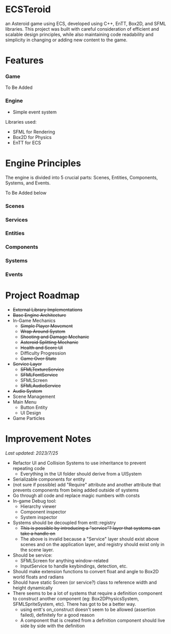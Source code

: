 # ECSTeroid
an Asteroid game using ECS, developed using C++, EnTT, Box2D, and SFML libraries. This project was built with careful consideration of efficient and scalable design principles, while also maintaining code readability and simplicity in changing or adding new content to the game.

# Features
### Game
To Be Added

### Engine
- Simple event system

Libraries used:
- SFML for Rendering
- Box2D for Physics
- EnTT for ECS

# Engine Principles
The engine is divided into 5 crucial parts: Scenes, Entities, Components, Systems, and Events.

To Be Added below
### Scenes
### Services
### Entities
### Components
### Systems
### Events

# Project Roadmap
- ~~External Library Implementations~~
- ~~Base Engine Architecture~~
- In-Game Mechanics
  - ~~Simple Player Movement~~
  - ~~Wrap Around System~~
  - ~~Shooting and Damage Mechanic~~
  - ~~Asteroid Splitting Mechanic~~
  - ~~Health and Score UI~~
  - Difficulty Progression
  - ~~Game Over State~~
- ~~Service Layer~~
  - ~~SFMLTextureService~~
  - ~~SFMLFontService~~
  - SFMLScreen
  - ~~SFMLAudioService~~
- ~~Audio System~~
- Scene Management
- Main Menu
  - Button Entity
  - UI Design
- Game Particles

# Improvement Notes
_Last updated: 2023/7/25_
- Refactor UI and Collision Systems to use inheritance to prevent repeating code
  - Everything in the UI folder should derive from a UISystem
- Serializable components for entity
- (not sure if possible) add "Require" attribute and another attribute that prevents components from being added outside of systems
- Go through all code and replace magic numbers with consts
- In-game Debug tool:
  - Hierarchy viewer
  - Component inspector
  - System inspector
- Systems should be decoupled from entt::registry
  - ~~This is possible by introducing a "service"? layer that systems can take a handle on~~ 
  - The above is invalid because a "Service" layer should exist above scenes and on the application layer, and registry should exist only in the scene layer.
- Should be service:
  - SFMLScreen for anything window-related
  - InputService to handle keybindings, detection, etc.
- Should make extension functions to convert float and angle to Box2D world floats and radians
- Should have static Screen (or service?) class to reference width and height dynamically
- There seems to be a lot of systems that require a definition component to construct another component (eg: Box2DPhysicsSystem, SFMLSpriteSystem, etc). There has got to be a better way.
  - using entt's on_construct doesn't seem to be allowed (assertion failed), definitely for a good reason
  - A component that is created from a definition component should live side by side with the definition